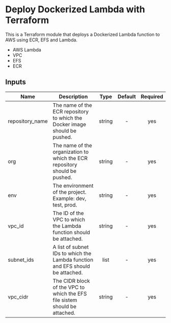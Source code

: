 # Deploy Dockerized Lambda with Terraform

This is a Terraform module that deploys a Dockerized Lambda function to AWS using ECR, EFS and Lambda.

- AWS Lambda
- VPC
- EFS
- ECR

## Inputs

| Name            | Description                                                                   |  Type  | Default | Required |
| --------------- | ----------------------------------------------------------------------------- | :----: | :-----: | :------: |
| repository_name | The name of the ECR repository to which the Docker image should be pushed.    | string |    -    |   yes    |
| org             | The name of the organization to which the ECR repository should be pushed.    | string |    -    |   yes    |
| env             | The environment of the project. Example: dev, test, prod.                     | string |    -    |   yes    |
| vpc_id          | The ID of the VPC to which the Lambda function should be attached.            | string |    -    |   yes    |
| subnet_ids      | A list of subnet IDs to which the Lambda function and EFS should be attached. |  list  |    -    |   yes    |
| vpc_cidr        | The CIDR block of the VPC to which the EFS file sistem should be attached.    | string |    -    |   yes    |
